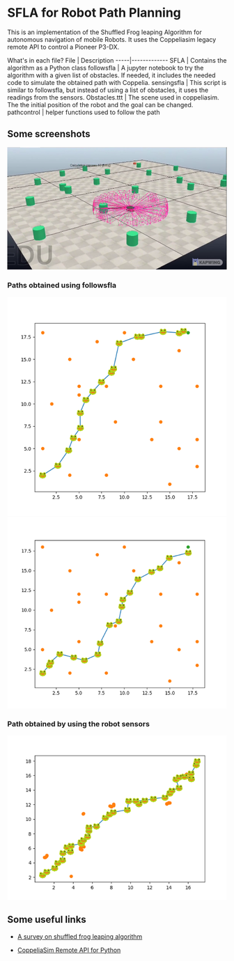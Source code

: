 # SFLA for Robot Path Planning
This is an implementation of the Shuffled Frog leaping Algorithm for
autonomous navigation of mobile Robots.
It uses the Coppeliasim legacy remote API to control a Pioneer P3-DX.

What's in each file?
File | Description
-----|-------------
SFLA | Contains the algorithm as a Python class
followsfla | A jupyter notebook to try the algorithm with a given list of obstacles. If needed, it includes the needed code to simulate the obtained path with Coppelia.
sensingsfla | This script is similar to followsfla, but instead of using a list of obstacles, it uses the readings from the sensors.
Obstacles.ttt | The scene used in coppeliasim. The the initial position of the robot and the goal can be changed.
pathcontrol | helper functions used to follow the path

## Some screenshots
![simulation](/img/simulation.png)

### Paths obtained using followsfla
![Figure_5](/img/Figure_5.png)
![Figure_7](/img/Figure_7.png)

### Path obtained by using the robot sensors

![Figure_11](/img/Figure_11.png)

## Some useful links

* [A survey on shuffled frog leaping algorithm](https://towardsdatascience.com/a-survey-on-shuffled-frog-leaping-algorithm-d309d0cf7503)

* [CoppeliaSim Remote API for Python](https://www.coppeliarobotics.com/helpFiles/en/remoteApiFunctionsPython.htm)